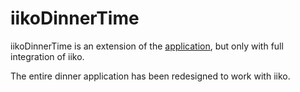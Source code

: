 # iikoDinnerTime

iikoDinnerTime is an extension of the [application](https://github.com/zakhar-petukhov/DinnerTime), but only with full integration of iiko.

The entire dinner application has been redesigned to work with iiko.